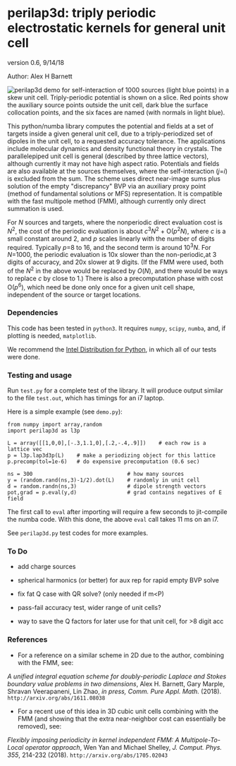 # perilap3d: triply periodic electrostatic kernels for general unit cell

version 0.6,  9/14/18

Author: Alex H Barnett

![perilap3d demo for self-interaction of 1000 sources (light blue points) in a skew unit cell.
Triply-periodic potential is shown on a slice.
Red points show the auxiliary source points outside the unit cell,
dark blue the surface collocation points, and the six faces are named
(with normals in light blue).](perilap3d2cut.png "test")

This python/numba library computes the potential and fields at a set
of targets inside a given general unit cell, due to a
triply-periodized set of dipoles in the unit cell, to a requested
accuracy tolerance.
The applications include molecular dynamics and density functional theory in crystals.
The parallelepiped unit cell is general (described by three
lattice vectors), although currently it may not have high aspect
ratio.  Potentials and fields are also available at the sources
themselves, where the self-interaction (_j_=_i_) is excluded from the
sum.  The scheme uses direct near-image sums plus solution of the
empty "discrepancy" BVP via an auxiliary proxy point (method of fundamental
solutions or MFS) representation.  It is compatible with the fast multipole
method (FMM), although currently only direct summation is used.

For _N_ sources and targets, where the nonperiodic direct evaluation
cost is _N_<sup>2</sup>,
the cost of the periodic evaluation is about
_c_<sup>3</sup>_N_<sup>2</sup> + O(_p_<sup>2</sup>_N_),
where _c_ is a small
constant around 2, and _p_ scales linearly with the number of digits
required. Typically _p_=8 to 16, and the second term is around 
10<sup>3</sup>_N_.
For _N_=1000, the periodic evaluation is 10x slower than
the non-periodic,at 3 digits of accuracy, and 20x slower at 9 digits.
(If the FMM were used, both of the _N_<sup>2</sup> in the above would
be replaced by _O_(_N_), and there would be ways to replace _c_ by
close to 1.) There is also a precomputation phase with cost
O(_p_<sup>6</sup>), which need be
done only once for a given unit cell shape, independent of the source
or target locations.

### Dependencies

This code has been tested in `python3`. It requires `numpy`, `scipy`, `numba`,
and, if plotting is needed, `matplotlib`.

We recommend the
[Intel Distribution for Python](https://software.intel.com/en-us/distribution-for-python),
in which all of our tests were done.

### Testing and usage

Run `test.py` for a complete test of the library.
It will produce output similar to the file `test.out`, which has timings
for an i7 laptop.

Here is a simple example (see `demo.py`):
```
from numpy import array,random
import perilap3d as l3p

L = array([[1,0,0],[-.3,1.1,0],[.2,-.4,.9]])    # each row is a lattice vec 
p = l3p.lap3d3p(L)    # make a periodizing object for this lattice
p.precomp(tol=1e-6)   # do expensive precomputation (0.6 sec)

ns = 300                              # how many sources
y = (random.rand(ns,3)-1/2).dot(L)    # randomly in unit cell
d = random.randn(ns,3)                # dipole strength vectors
pot,grad = p.eval(y,d)                # grad contains negatives of E field
```
The first call to `eval` after importing will require a few seconds to jit-compile the numba code. With this done, the above `eval` call takes 11 ms on an i7.

See `perilap3d.py` test codes for more examples.

### To Do

* add charge sources

* spherical harmonics (or better) for aux rep for rapid empty BVP solve

* fix fat Q case with QR solve? (only needed if m<P)

* pass-fail accuracy test, wider range of unit cells?

* way to save the Q factors for later use for that unit cell, for >8 digit acc


### References

* For a reference on a similar scheme in 2D due to the author, combining with the FMM, see:

_A unified integral equation scheme for doubly-periodic Laplace and Stokes boundary value problems in two dimensions_,
Alex H. Barnett, Gary Marple, Shravan Veerapaneni, Lin Zhao,
_in press, Comm. Pure Appl. Math._ (2018).
`http://arxiv.org/abs/1611.08038`

* For a recent use of this idea in 3D cubic unit cells combining with the FMM
(and showing that the extra near-neighbor cost can essentially be removed),
see:

_Flexibly imposing periodicity in kernel independent FMM: A
Multipole-To-Local operator approach_,
Wen Yan and Michael Shelley,
_J. Comput. Phys._ *355*, 214-232 (2018).
`http://arxiv.org/abs/1705.02043`
